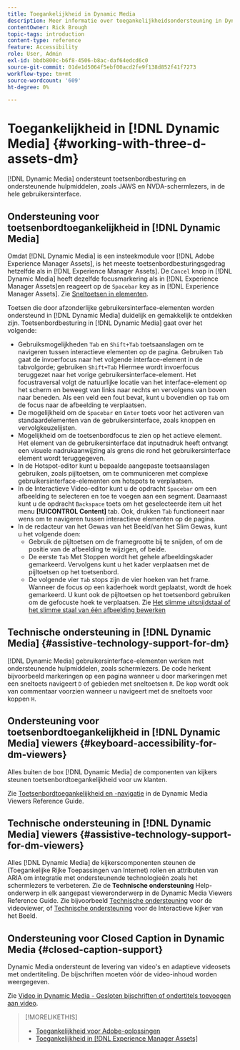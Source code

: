 ```yaml
---
title: Toegankelijkheid in Dynamic Media
description: Meer informatie over toegankelijkheidsondersteuning in Dynamic Media en Dynamic Media Viewers.
contentOwner: Rick Brough
topic-tags: introduction
content-type: reference
feature: Accessibility
role: User, Admin
exl-id: bbdb800c-b6f8-4506-b8ac-daf64edcd6c0
source-git-commit: 01de1d5064f5ebf00acd2fe9f138d852f41f7273
workflow-type: tm+mt
source-wordcount: '609'
ht-degree: 0%

---
```


# Toegankelijkheid in [!DNL Dynamic Media] {#working-with-three-d-assets-dm}

[!DNL Dynamic Media] ondersteunt toetsenbordbesturing en ondersteunende hulpmiddelen, zoals JAWS en NVDA-schermlezers, in de hele gebruikersinterface.

## Ondersteuning voor toetsenbordtoegankelijkheid in [!DNL Dynamic Media]

Omdat [!DNL Dynamic Media] is een insteekmodule voor [!DNL Adobe Experience Manager Assets], is het meeste toetsenbordbesturingsgedrag hetzelfde als in [!DNL Experience Manager Assets]. De `Cancel` knop in [!DNL Dynamic Media] heeft dezelfde focusmarkering als in [!DNL Experience Manager Assets]en reageert op de `Spacebar` key as in [!DNL Experience Manager Assets]. Zie [Sneltoetsen in elementen](/help/assets/accessibility.md#keyboard-shortcuts).

Toetsen die door afzonderlijke gebruikersinterface-elementen worden ondersteund in [!DNL Dynamic Media] duidelijk en gemakkelijk te ontdekken zijn. Toetsenbordbesturing in [!DNL Dynamic Media] gaat over het volgende:

* Gebruiksmogelijkheden `Tab` en `Shift+Tab` toetsaanslagen om te navigeren tussen interactieve elementen op de pagina.
Gebruiken `Tab` gaat de invoerfocus naar het volgende interface-element in de tabvolgorde; gebruiken `Shift+Tab` Hiermee wordt invoerfocus teruggezet naar het vorige gebruikersinterface-element.
Het focustraversal volgt de natuurlijke locatie van het interface-element op het scherm en beweegt van links naar rechts en vervolgens van boven naar beneden. Als een veld een fout bevat, kunt u bovendien op `Tab` om de focus naar de afbeelding te verplaatsen.
* De mogelijkheid om de `Spacebar` en `Enter` toets voor het activeren van standaardelementen van de gebruikersinterface, zoals knoppen en vervolgkeuzelijsten.
* Mogelijkheid om de toetsenbordfocus te zien op het actieve element. Het element van de gebruikersinterface dat inputnadruk heeft ontvangt een visuele nadrukaanwijzing als grens die rond het gebruikersinterface element wordt teruggegeven.
* In de Hotspot-editor kunt u bepaalde aangepaste toetsaanslagen gebruiken, zoals pijltoetsen, om te communiceren met complexe gebruikersinterface-elementen om hotspots te verplaatsen.
* In de Interactieve Video-editor kunt u de opdracht `Spacebar` om een afbeelding te selecteren en toe te voegen aan een segment. Daarnaast kunt u de opdracht `Backspace` toets om het geselecteerde item uit het menu **[!UICONTROL Content]** tab. Ook, drukken `Tab` functioneert naar wens om te navigeren tussen interactieve elementen op de pagina.
* In de redacteur van het Gewas van het Beeld/van het Slim Gewas, kunt u het volgende doen:
   * Gebruik de pijltoetsen om de framegrootte bij te snijden, of om de positie van de afbeelding te wijzigen, of beide.
   * De eerste `Tab` Met Stoppen wordt het gehele afbeeldingskader gemarkeerd. Vervolgens kunt u het kader verplaatsen met de pijltoetsen op het toetsenbord.
   * De volgende vier `Tab` stops zijn de vier hoeken van het frame. Wanneer de focus op een kaderhoek wordt geplaatst, wordt de hoek gemarkeerd. U kunt ook de pijltoetsen op het toetsenbord gebruiken om de gefocuste hoek te verplaatsen.
Zie [Het slimme uitsnijdstaal of het slimme staal van één afbeelding bewerken](/help/assets/image-profiles.md#editing-the-smart-crop-or-smart-swatch-of-a-single-image)

<!-- Keyboarding is the same because Dynamic Media is using the same UI library (Coral 3 (AEM 6.5) or Coral Spectrum (in Skyline)) as entire AEM Assets.  -->

<!-- In the Hotspot editor, Dynamic Media lets you use arrow keys to control the position of a hot spot. See [Carousel Banners](/help/assets/dynamic-media/carousel-banners.md##adding-hotspots-or-image-maps-to-an-image-banner) or [Interactive Images](/help/assets/dynamic-media/interactive-images.md#adding-hotspots-to-an-image-banner)  -->

<!-- I think we should definitely mention this in the DM-specific area of documentation for keyboard support. -->

<!-- I would not get into much of details of specific keyboard support logic of these editors. One of the reasons - chances are that accessibility support will receive Phase2-like attention, with more holistic approach. -->

## Technische ondersteuning in [!DNL Dynamic Media] {#assistive-technology-support-for-dm}

[!DNL Dynamic Media] gebruikersinterface-elementen werken met ondersteunende hulpmiddelen, zoals schermlezers. De code herkent bijvoorbeeld markeringen op een pagina wanneer u door markeringen met een sneltoets navigeert `D` of gebieden met sneltoetsen `R`. De kop wordt ook van commentaar voorzien wanneer u navigeert met de sneltoets voor koppen `H`.

## Ondersteuning voor toetsenbordtoegankelijkheid in [!DNL Dynamic Media] viewers {#keyboard-accessibility-for-dm-viewers}

Alles buiten de box [!DNL Dynamic Media] de componenten van kijkers steunen toetsenbordtoegankelijkheid voor uw klanten.

Zie [Toetsenbordtoegankelijkheid en -navigatie](https://experienceleague.adobe.com/docs/dynamic-media-developer-resources/library/c-keyboard-accessibility.html) in de Dynamic Media Viewers Reference Guide.

## Technische ondersteuning in [!DNL Dynamic Media] viewers {#assistive-technology-support-for-dm-viewers}

Alles [!DNL Dynamic Media] de kijkerscomponenten steunen de (Toegankelijke Rijke Toepassingen van Internet) rollen en attributen van ARIA om integratie met ondersteunende technologieën zoals het schermlezers te verbeteren.
Zie de **Technische ondersteuning** Help-onderwerp in elk aangepast vieweronderwerp in de Dynamic Media Viewers Reference Guide. Zie bijvoorbeeld [Technische ondersteuning](https://experienceleague.adobe.com/docs/dynamic-media-developer-resources/library/viewers-aem-assets-dmc/video/r-html5-video-viewer-20-assistive.html) voor de videoviewer, of [Technische ondersteuning](https://experienceleague.adobe.com/docs/dynamic-media-developer-resources/library/viewers-for-aem-assets-only/interactive-images/c-html5-aem-interactive-image-assistive.html#viewers-for-aem-assets-only) voor de Interactieve kijker van het Beeld.

## Ondersteuning voor Closed Caption in Dynamic Media {#closed-caption-support}

Dynamic Media ondersteunt de levering van video&#39;s en adaptieve videosets met ondertiteling. De bijschriften moeten vóór de video-inhoud worden weergegeven.

Zie [Video in Dynamic Media - Gesloten bijschriften of ondertitels toevoegen aan video](/help/assets/video.md#adding-captions-to-video).

>[!MORELIKETHIS]
>
>* [Toegankelijkheid voor Adobe-oplossingen](https://www.adobe.com/accessibility.html)
>* [Toegankelijkheid in [!DNL Experience Manager Assets]](/help/assets/accessibility.md)

